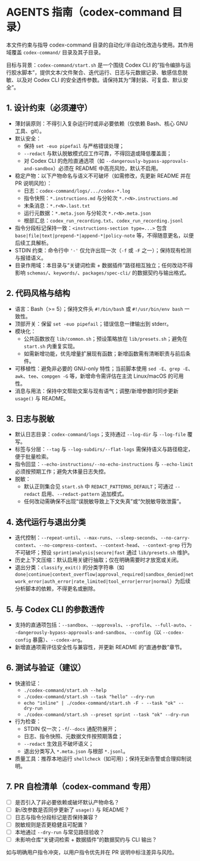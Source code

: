 # AGENTS 指南（codex-command 目录）

本文件约束与指导 codex-command 目录的自动化/半自动化改造与使用。其作用域覆盖 `codex-command/` 目录及其子目录。

目标与背景：`codex-command/start.sh` 是一个围绕 Codex CLI 的“指令编排与运行胶水脚本”，提供文本/文件聚合、迭代运行、日志与元数据记录、敏感信息脱敏、以及对 Codex CLI 的安全透传参数。请保持其为“薄封装、可复盘、默认安全”。

## 1. 设计约束（必须遵守）
- 薄封装原则：不得引入复杂运行时或非必要依赖（仅依赖 Bash、核心 GNU 工具、git）。
- 默认安全：
  - 保持 `set -euo pipefail` 与严格错误处理；
  - `--redact` 与默认脱敏模式应工作可靠，不得回退或降低覆盖面；
  - 对 Codex CLI 的危险直通选项（如 `--dangerously-bypass-approvals-and-sandbox`）必须在 README 中高亮风险，默认不启用。
- 稳定产物：以下产物命名与语义不可破坏（如需修改，先更新 README 并在 PR 说明风险）：
  - 日志：`codex-command/logs/.../codex-*.log`
  - 指令快照：`*.instructions.md` 与分轮次 `*.r<N>.instructions.md`
  - 末条消息：`*.r<N>.last.txt`
  - 运行元数据：`*.meta.json` 与分轮次 `*.r<N>.meta.json`
  - 根部汇总：`codex_run_recording.txt`、`codex_run_recording.jsonl`
- 指令分段标记保持一致：`<instructions-section type=...>` 包含 `base|file|text|prepend-*|append-*|policy-note` 等，不得随意更名，以便后续工具解析。
- STDIN 约束：命令行中 `'-'` 仅允许出现一次（`-f` 或 `-F` 之一）；保持现有检测与报错语义。
- 目录作用域：本目录与“关键词检索 + 数据插件”路径相互独立；任何改动不得影响 `schemas/`、`keywords/`、`packages/spec-cli/` 的数据契约与输出格式。

## 2. 代码风格与结构
- 语言：Bash（>= 5）；保持文件头 `#!/bin/bash` 或 `#!/usr/bin/env bash` 一致性。
- 顶部开关：保留 `set -euo pipefail`；错误信息一律输出到 stderr。
- 模块化：
  - 公共函数放在 `lib/common.sh`；预设策略放在 `lib/presets.sh`；避免在 `start.sh` 内重复实现。
  - 如需新增功能，优先增量扩展现有函数；新增函数需有清晰职责与前后条件。
- 可移植性：避免非必要的 GNU-only 特性；当前脚本使用 `sed -E`、`grep -E`、`awk`、`tee`、`compgen -G` 等，新增命令需评估在主流 Linux/macOS 的可用性。
- 消息与用法：保持中文帮助文案与现有语气；调整/新增参数时同步更新 `usage()` 与 README。

## 3. 日志与脱敏
- 默认日志目录：`codex-command/logs`；支持通过 `--log-dir` 与 `--log-file` 覆写。
- 标签与分层：`--tag` 与 `--log-subdirs/--flat-logs` 需保持语义与路径稳定，便于批量检索。
- 指令回显：`--echo-instructions/--no-echo-instructions` 与 `--echo-limit` 必须按预期工作；避免大体量日志失控。
- 脱敏：
  - 默认正则集合见 `start.sh` 中 `REDACT_PATTERNS_DEFAULT`；可通过 `--redact` 启用、`--redact-pattern` 追加模式。
  - 任何改动需确保不出现“误脱敏导致上下文失真”或“欠脱敏导致泄露”。

## 4. 迭代运行与退出分类
- 迭代控制：`--repeat-until`、`--max-runs`、`--sleep-seconds`、`--no-carry-context`、`--no-compress-context`、`--context-head`、`--context-grep` 行为不可破坏；预设 `sprint|analysis|secure|fast` 通过 `lib/presets.sh` 维护。
- 历史上下文压缩：默认启用关键行抽取；仅在明确需要时才放宽或关闭。
- 退出分类：`classify_exit()` 的分类字符串（如 `done|continue|context_overflow|approval_required|sandbox_denied|network_error|auth_error|rate_limited|tool_error|error|normal`）为后续分析脚本的依赖，不得更名或删除。

## 5. 与 Codex CLI 的参数透传
- 支持的直通项包括：`--sandbox`、`--approvals`、`--profile`、`--full-auto`、`--dangerously-bypass-approvals-and-sandbox`、`--config`（以 `--codex-config` 暴露）、`--codex-arg`。
- 新增直通项需评估安全性与兼容性，并更新 README 的“直通参数”章节。

## 6. 测试与验证（建议）
- 快速验证：
  - `./codex-command/start.sh --help`
  - `./codex-command/start.sh --task "hello" --dry-run`
  - `echo "inline" | ./codex-command/start.sh -F - --task "ok" --dry-run`
  - `./codex-command/start.sh --preset sprint --task "ok" --dry-run`
- 行为检查：
  - STDIN 仅一次；`-f`/`--docs` 通配符展开；
  - 日志、指令快照、元数据文件按预期落盘；
  - `--redact` 生效且不破坏语义；
  - 退出分类写入 `*.meta.json` 与根部 `*.jsonl`。
- 质量工具：推荐本地运行 `shellcheck`（如可用）；保持无新告警或合理抑制说明。

## 7. PR 自检清单（codex-command 专用）
- [ ] 是否引入了非必要依赖或破坏默认产物命名？
- [ ] 新/改参数是否同步更新了 `usage()` 与 README？
- [ ] 日志与指令分段标记是否保持兼容？
- [ ] 脱敏规则是否更稳健且可配置？
- [ ] 本地通过 `--dry-run` 与常见路径验收？
- [ ] 未影响仓库“关键词检索 + 数据插件”的数据契约与 CLI 输出？

如与明确用户指令冲突，以用户指令优先并在 PR 说明中标注差异与风险。

